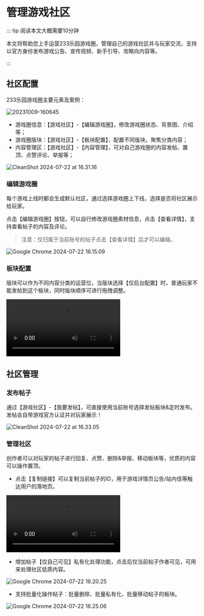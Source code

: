 # 管理游戏社区

::: tip 阅读本文大概需要10分钟

本文将帮助您上手运营233乐园游戏圈，管理自己的游戏社区并与玩家交流，支持以官方身份发布游戏公告、宣传视频、新手引导、攻略向内容等。

::: 

## 社区配置

233乐园游戏圈主要元素及案例：

![20231009-160645](https://arkimg.ark.online/20231009-160645.webp)

- 游戏圈信息：【游戏社区】-【编辑游戏圈】，修改游戏圈状态、背景图、介绍等；
- 游戏圈版块：【游戏社区】-【板块配置】，配置不同版块，聚焦分类内容；
- 内容管理区：【游戏社区】-【内容管理】，可对自己游戏圈的内容发帖、置顶、点赞评论、举报等；

![CleanShot 2024-07-22 at 16.31.16](https://arkimg.ark.online/CleanShot%202024-07-22%20at%2016.31.16.png)

### 编辑游戏圈

每个游戏上线时都会生成默认社区，通过选择游戏圈上下线，选择是否将社区展示给玩家。

点击【编辑游戏圈】按钮，可以自行修改游戏圈素材信息，点击【查看详情】，支持查看帖子的内容及评论。

> 注意：仅归属于当前账号的帖子点击【查看详情】后才可以编辑。

![Google Chrome 2024-07-22 16.15.09](https://arkimg.ark.online/Google%20Chrome%202024-07-22%2016.15.09.png)

### **板块配置**

版块可以作为不同内容分类的运营位，当版块选择【仅后台配置】时，普通玩家不能发帖到这个板块，同时版块顺序可进行拖拽调整。

<video controls src="https://cdn.233xyx.com/online/yUtXvMs32HKE1696839375031.mp4"></video>

## 社区管理

### **发布帖子**

通过【游戏社区】-【我要发帖】，可直接使用当前账号选择发帖板块&定时发布。发帖会自带游戏官方认证并对玩家展示！

![CleanShot 2024-07-22 at 16.33.05](https://arkimg.ark.online/CleanShot%202024-07-22%20at%2016.33.05.png)

### **管理社区**

创作者可以对玩家的帖子进行回复、点赞、删除&举报、移动板块等，优质的内容可以操作置顶。

- 点击【复制链接】可以复制当前帖子的ID，用于游戏详情页公告/站内信等触达用户的落地页。

<video controls src="https://cdn.233xyx.com/online/bLHgiqS49ur71721637450653.mp4"></video>

- 增加帖子【仅自己可见】私有化处理功能，点击后仅当前帖子作者可见，可用来处理社区低质内容。

![Google Chrome 2024-07-22 16.20.25](https://arkimg.ark.online/Google%20Chrome%202024-07-22%2016.20.25.png)

- 支持批量化操作帖子：批量删除、批量私有化、批量移动帖子的板块。

![Google Chrome 2024-07-22 16.25.06](https://arkimg.ark.online/Google%20Chrome%202024-07-22%2016.25.06.png)
